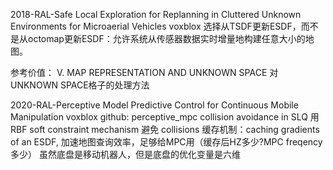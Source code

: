 2018-RAL-Safe Local Exploration for Replanning in Cluttered Unknown Environments for Microaerial Vehicles
voxblox
选择从TSDF更新ESDF，而不是从octomap更新ESDF：允许系统从传感器数据实时增量地构建任意大小的地图。

参考价值：
V. MAP REPRESENTATION AND UNKNOWN SPACE 对UNKNOWN SPACE格子的处理方法

2020-RAL-Perceptive Model Predictive Control for Continuous Mobile Manipulation voxblox
github: perceptive_mpc
collision avoidance in SLQ
用RBF soft constraint mechanism 避免 collisions
缓存机制：caching gradients of an ESDF, 加速地图查询效率，足够给MPC用（缓存后HZ多少?MPC freqency多少）
虽然底盘是移动机器人，但是底盘的优化变量是六维
